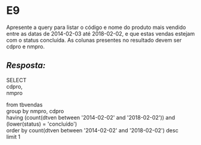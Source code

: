 # E9
Apresente a query para listar o código e nome do produto mais vendido entre as datas de 2014-02-03 até 2018-02-02, e que estas vendas estejam com o status concluída. As colunas presentes no resultado devem ser cdpro e nmpro.

## *Resposta:*
SELECT<br>
	cdpro,<br>
	nmpro<br>

from tbvendas<br>
group by nmpro, cdpro<br>
having (count(dtven between '2014-02-02' and '2018-02-02')) and (lower(status) = 'concluído')<br>
order by count(dtven between '2014-02-02' and '2018-02-02') desc<br>
limit 1